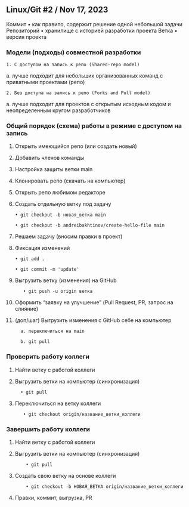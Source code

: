 ## Linux/Git #2 / Nov 17, 2023

Коммит
    • как правило, содержит решение одной небольшой задачи
Репозиторий
    • хранилище с историей разработки проекта
Ветка
    • версия проекта

### Модели (подходы) совместной разработки

    1. С доступом на запись к репо (Shared-repo model)
a. лучше подходит для небольших организованных команд с приватными
проектами (репо)

    2. Без доступа на запись к репо (Forks and Pull model)
a. лучше подходит для проектов с открытым исходным кодом и
неопределенным кругом разработчиков

### Общий порядок (схема) работы в режиме с доступом на запись
   1. Открыть имеющийся репо (или создать новый)
   2. Добавить членов команды
   3. Настройка защиты ветки main
   4. Клонировать репо (скачать на компьютер)
   5. Открыть репо любимом редакторе
   6. Создать отдельную ветку под задачу

          • git checkout -b новая_ветка main

          • git checkout -b andreibakhtinov/create-hello-file main

   7. Решаем задачу (вносим правки в проект)
   8. Фиксация изменений 
      
          • git add .

          • git commit -m 'update'

   9. Выгрузить ветку (изменения) на GitHub

             • git push -u origin ветка

   10. Оформить “заявку на улучшение” (Pull Request, PR, запрос на слияние) 
   11. (доп/шаг) Выгрузить изменения с GitHub себе на компьютер
    
             a. переключиться на main

             b. git pull

### Проверить работу коллеги
   1. Найти ветку с работой коллеги
   2. Выгрузить ветки на компьютер (синхронизация)

            • git pull

   3. Переключиться на ветку коллеги

             • git checkout origin/название_ветки_коллеги

### Завершить работу коллеги
   1. Найти ветку с работой коллеги
   2. Выгрузить ветки на компьютер (синхронизация)

              • git pull

   3. Создать свою ветку на основе коллеги

              • git checkout -b НОВАЯ_ВЕТКА origin/название_ветки_коллеги

   4. Правки, коммит, выгрузка, PR
